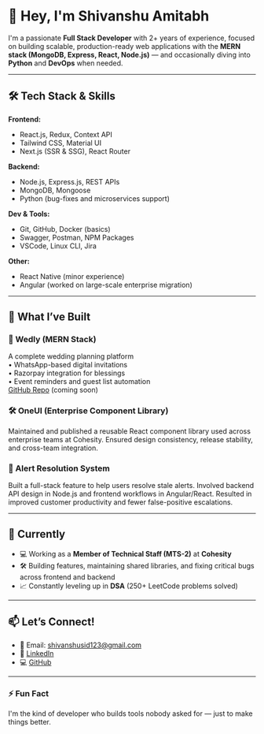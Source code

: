 # 👋 Hey, I'm Shivanshu Amitabh

I'm a passionate **Full Stack Developer** with 2+ years of experience, focused on building scalable, production-ready web applications with the **MERN stack (MongoDB, Express, React, Node.js)** — and occasionally diving into **Python** and **DevOps** when needed.

---

## 🛠️ Tech Stack & Skills

**Frontend:**
- React.js, Redux, Context API
- Tailwind CSS, Material UI
- Next.js (SSR & SSG), React Router

**Backend:**
- Node.js, Express.js, REST APIs
- MongoDB, Mongoose
- Python (bug-fixes and microservices support)

**Dev & Tools:**
- Git, GitHub, Docker (basics)
- Swagger, Postman, NPM Packages
- VSCode, Linux CLI, Jira

**Other:**
- React Native (minor experience)
- Angular (worked on large-scale enterprise migration)

---

## 🚀 What I’ve Built

### 🔧 Wedly (MERN Stack)
A complete wedding planning platform  
• WhatsApp-based digital invitations  
• Razorpay integration for blessings  
• Event reminders and guest list automation  
[GitHub Repo](https://github.com/pesto-students/wedly-frontend-team2-jayesh) (coming soon)

### 🛠️ OneUI (Enterprise Component Library)
Maintained and published a reusable React component library used across enterprise teams at Cohesity. Ensured design consistency, release stability, and cross-team integration.

### 🔐 Alert Resolution System
Built a full-stack feature to help users resolve stale alerts. Involved backend API design in Node.js and frontend workflows in Angular/React. Resulted in improved customer productivity and fewer false-positive escalations.

---

## 💼 Currently

- 💻 Working as a **Member of Technical Staff (MTS-2)** at **Cohesity**
- 🛠️ Building features, maintaining shared libraries, and fixing critical bugs across frontend and backend
- 📈 Constantly leveling up in **DSA** (250+ LeetCode problems solved)

---

## 📫 Let’s Connect!

- 📧 Email: shivanshusid123@gmail.com  
- 🔗 [LinkedIn](https://www.linkedin.com/in/shivanshu-amitabh)  
- 💻 [GitHub](https://github.com/shiv123-max)

---

### ⚡ Fun Fact

I'm the kind of developer who builds tools nobody asked for — just to make things better.


<!---
shiv123-max/shiv123-max is a ✨ special ✨ repository because its `README.md` (this file) appears on your GitHub profile.
You can click the Preview link to take a look at your changes.
--->
